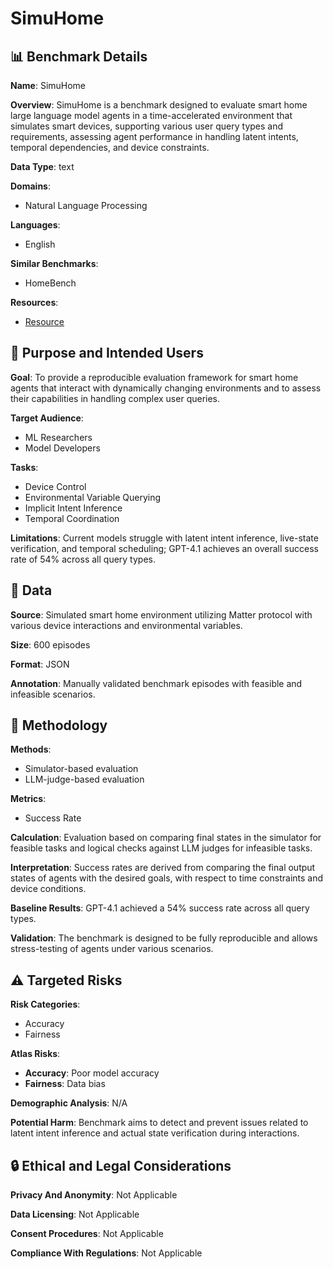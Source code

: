 # SimuHome

## 📊 Benchmark Details

**Name**: SimuHome

**Overview**: SimuHome is a benchmark designed to evaluate smart home large language model agents in a time-accelerated environment that simulates smart devices, supporting various user query types and requirements, assessing agent performance in handling latent intents, temporal dependencies, and device constraints.

**Data Type**: text

**Domains**:
- Natural Language Processing

**Languages**:
- English

**Similar Benchmarks**:
- HomeBench

**Resources**:
- [Resource](https://arxiv.org/abs/2509.24282)

## 🎯 Purpose and Intended Users

**Goal**: To provide a reproducible evaluation framework for smart home agents that interact with dynamically changing environments and to assess their capabilities in handling complex user queries.

**Target Audience**:
- ML Researchers
- Model Developers

**Tasks**:
- Device Control
- Environmental Variable Querying
- Implicit Intent Inference
- Temporal Coordination

**Limitations**: Current models struggle with latent intent inference, live-state verification, and temporal scheduling; GPT-4.1 achieves an overall success rate of 54% across all query types.

## 💾 Data

**Source**: Simulated smart home environment utilizing Matter protocol with various device interactions and environmental variables.

**Size**: 600 episodes

**Format**: JSON

**Annotation**: Manually validated benchmark episodes with feasible and infeasible scenarios.

## 🔬 Methodology

**Methods**:
- Simulator-based evaluation
- LLM-judge-based evaluation

**Metrics**:
- Success Rate

**Calculation**: Evaluation based on comparing final states in the simulator for feasible tasks and logical checks against LLM judges for infeasible tasks.

**Interpretation**: Success rates are derived from comparing the final output states of agents with the desired goals, with respect to time constraints and device conditions.

**Baseline Results**: GPT-4.1 achieved a 54% success rate across all query types.

**Validation**: The benchmark is designed to be fully reproducible and allows stress-testing of agents under various scenarios.

## ⚠️ Targeted Risks

**Risk Categories**:
- Accuracy
- Fairness

**Atlas Risks**:
- **Accuracy**: Poor model accuracy
- **Fairness**: Data bias

**Demographic Analysis**: N/A

**Potential Harm**: Benchmark aims to detect and prevent issues related to latent intent inference and actual state verification during interactions.

## 🔒 Ethical and Legal Considerations

**Privacy And Anonymity**: Not Applicable

**Data Licensing**: Not Applicable

**Consent Procedures**: Not Applicable

**Compliance With Regulations**: Not Applicable
